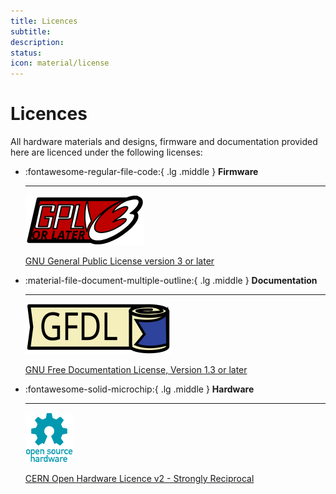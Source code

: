 ```yaml
---
title: Licences
subtitle: 
description: 
status: 
icon: material/license
---
```


# Licences

All hardware materials and designs, firmware and documentation provided here are licenced under the following licenses:

<div class="grid cards" markdown>

-   :fontawesome-regular-file-code:{ .lg .middle } __Firmware__

    ---

    ![GNU General Public License version 3 or later Logo](../img/_lic/gplv3-or-later.svg)
    
    [GNU General Public License version 3 or later](lic-firmware.md)

-   :material-file-document-multiple-outline:{ .lg .middle } __Documentation__

    ---

    ![GNU Free Documentation License, Version 1.3 or later Logo](../img/_lic/gfdl-logo.svg)

    [GNU Free Documentation License, Version 1.3 or later](lic-documentation.md)

-   :fontawesome-solid-microchip:{ .lg .middle } __Hardware__

    ---

    ![Open Source Hardware Logo](../img/_lic/oshw-logo-filled-color.svg)

    [CERN Open Hardware Licence v2 - Strongly Reciprocal](lic-hardware.md)

</div>
